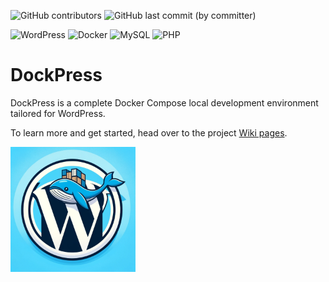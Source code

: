 ![GitHub contributors](https://img.shields.io/github/contributors-anon/ufmedia/dockpress) ![GitHub last commit (by committer)](https://img.shields.io/github/last-commit/ufmedia/dockpress)

![WordPress](https://img.shields.io/badge/WordPress-%23117AC9.svg?style=for-the-badge&logo=WordPress&logoColor=white) ![Docker](https://img.shields.io/badge/docker-%230db7ed.svg?style=for-the-badge&logo=docker&logoColor=white) ![MySQL](https://img.shields.io/badge/mysql-%2300f.svg?style=for-the-badge&logo=mysql&logoColor=white) ![PHP](https://img.shields.io/badge/php-%23777BB4.svg?style=for-the-badge&logo=php&logoColor=white)

# DockPress

DockPress is a complete Docker Compose local development environment tailored for WordPress.

To learn more and get started, head over to the project [Wiki pages](https://github.com/ufmedia/dockpress/wiki).

<img src="https://github.com/ufmedia/dockpress/blob/main/local/dockpress.png" align="center" height="200" width="200" >



